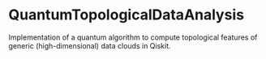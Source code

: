 # QuantumTopologicalDataAnalysis
Implementation of a quantum algorithm to compute topological features of generic (high-dimensional) data clouds in Qiskit. 

